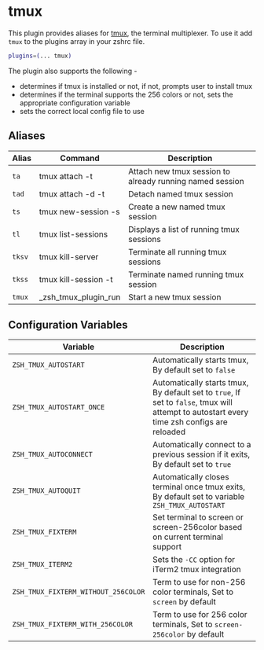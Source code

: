 # tmux

This plugin provides aliases for [tmux](http://tmux.github.io/), the terminal multiplexer.
To use it add `tmux` to the plugins array in your zshrc file.

```zsh
plugins=(... tmux)
```
The plugin also supports the following - 
- determines if tmux is installed or not, if not, prompts user to install tmux
- determines if the terminal supports the 256 colors or not, sets the appropriate configuration variable
- sets the correct local config file to use

## Aliases

| Alias  | Command               | Description                                                                                                                     |
| ------ | ----------------------|---------------------------------------------------------- |
| `ta`   | tmux attach -t        | Attach new tmux session to already running named session  |
| `tad`  | tmux attach -d -t     | Detach named tmux session                                 |
| `ts`   | tmux new-session -s   | Create a new named tmux session                           |
| `tl`   | tmux list-sessions    | Displays a list of running tmux sessions                  |
| `tksv` | tmux kill-server      | Terminate all running tmux sessions                       |
| `tkss` | tmux kill-session -t  | Terminate named running tmux session                      |
| `tmux` | _zsh_tmux_plugin_run  | Start a new tmux session                                  |


## Configuration Variables

| Variable                             | Description                                                                                                                                |
| ------------------------------------ |------------------------------------------------------------------------------------------------------------------------------------------- |
| `ZSH_TMUX_AUTOSTART`                 | Automatically starts tmux, By default set to `false`                                                                                       |
| `ZSH_TMUX_AUTOSTART_ONCE`            | Automatically starts tmux, By default set to `true`, If set to `false`, tmux will attempt to autostart every time zsh configs are reloaded |                                                  |
| `ZSH_TMUX_AUTOCONNECT`               | Automatically connect to a previous session if it exits, By default set to `true`                                                          |
| `ZSH_TMUX_AUTOQUIT`                  | Automatically closes terminal once tmux exits, By default set to variable `ZSH_TMUX_AUTOSTART`                                             |
| `ZSH_TMUX_FIXTERM`                   | Set terminal to screen or screen-256color based on current terminal support                                                                |
| `ZSH_TMUX_ITERM2`                    | Sets the `-CC` option for iTerm2 tmux integration                                                                                          |
| `ZSH_TMUX_FIXTERM_WITHOUT_256COLOR`  | Term to use for non-256 color terminals, Set to `screen` by default                                                                        |
| `ZSH_TMUX_FIXTERM_WITH_256COLOR`     | Term to use for 256 color terminals, Set to `screen-256color` by default                                                                   |
